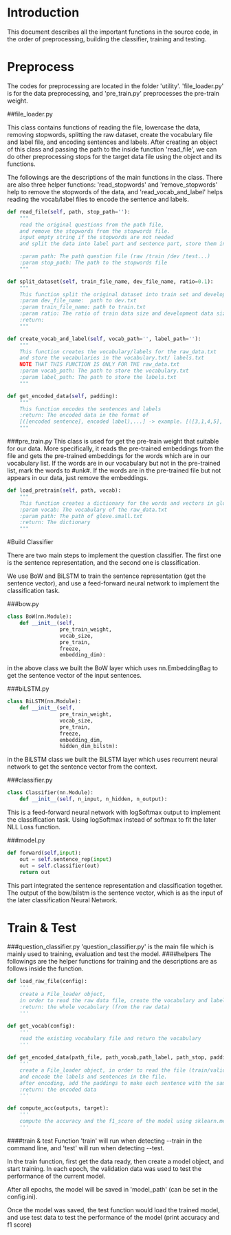 # Introduction
This document describes all the important functions in the source code, in the order of preprocessing, building the classifier, training and testing.

# Preprocess
The codes for preprocessing are located in the folder 'utility'. 'file_loader.py' is for the data preprocessing, and 'pre_train.py' preprocesses the pre-train weight.

##file_loader.py 

This class contains functions of reading the file, lowercase the data, removing stopwords, splitting the raw dataset, create the vocabulary file and label file, and encoding sentences and labels. After creating an object of this class and passing the path to the inside function 'read_file', we can do other preprocessing stops for the target data file using the object and its functions.

The followings are the descriptions of the main functions in the class. There are also three helper functions: 'read_stopwords' and 'remove_stopwords' help to remove the stopwords of the data, and 'read_vocab_and_label' helps reading the vocab/label files to encode the sentence and labels.

```python
def read_file(self, path, stop_path=''):
    """
    read the original questions from the path file,
    and remove the stopwords from the stopwords file.
    input empty string if the stopwords are not needed
    and split the data into label part and sentence part, store them in the object.

    :param path: The path question file (raw /train /dev /test...)
    :param stop_path: The path to the stopwords file
    """
```

```python
def split_dataset(self, train_file_name, dev_file_name, ratio=0.1):
    """
    This function split the original dataset into train set and development set
    :param dev_file_name:  path to dev.txt
    :param train_file_name: path to train.txt
    :param ratio: The ratio of train data size and development data size
    :return:
    """
```

```python
def create_vocab_and_label(self, vocab_path='', label_path=''):
    """
    This function creates the vocabulary/labels for the raw_data.txt
    and store the vocabularies in the vocabulary.txt/ labels.txt
    NOTE THAT THIS FUNCTION IS ONLY FOR THE raw_data.txt
    :param vocab_path: The path to store the vocabulary.txt
    :param label_path: The path to store the labels.txt
    """
```

```python
def get_encoded_data(self, padding):
    """
    This function encodes the sentences and labels
    :return: The encoded data in the format of
    [([encoded sentence], encoded label),...] -> example. [([3,1,4,5], 2),...]
    """
```

###pre_train.py
This class is used for get the pre-train weight that suitable for our data. More specifically, it reads the pre-trained embeddings from the file and gets the pre-trained embeddings for the words which are in our vocabulary list. If the words are in our vocabulary but not in the pre-trained list, mark the words to #unk#. If the words are in the pre-trained file but not appears in our data, just remove the embeddings.
```python
def load_pretrain(self, path, vocab):
    """
    This function creates a dictionary for the words and vectors in glove.small.txt
    :param vocab: The vocabulary of the raw_data.txt
    :param path: The path of glove.small.txt
    :return: The dictionary
    """
```

#Build Classifier

There are two main steps to implement the question classifier. The first one is the sentence representation, and the second one is classification.

We use BoW and BiLSTM to train the sentence representation (get the sentence vector), and use a feed-forward neural network to implement the classification task.

###bow.py
```python
class BoW(nn.Module):
    def __init__(self,
                 pre_train_weight,
                 vocab_size,
                 pre_train,
                 freeze,
                 embedding_dim):
```

in the above class we built the BoW layer which uses nn.EmbeddingBag to get the sentence vector of the input sentences.

###biLSTM.py
```python
class BiLSTM(nn.Module):
    def __init__(self,
                 pre_train_weight,
                 vocab_size,
                 pre_train,
                 freeze,
                 embedding_dim,
                 hidden_dim_bilstm):
```
in the BiLSTM class we built the BiLSTM layer which uses recurrent neural network to get  the sentence vector from the context.

###classifier.py
```python
class Classifier(nn.Module):
    def __init__(self, n_input, n_hidden, n_output):
```
This is a feed-forward neural network with logSoftmax output to implement the classification task. Using logSoftmax instead of softmax to fit the later NLL Loss function.

###model.py
```python
def forward(self,input):
    out = self.sentence_rep(input)
    out = self.classifier(out)
    return out
```
This part integrated the sentence representation and classification together. The output of the bow/bilstm is the sentence vector, which is as the input of the later classification Neural Network.

# Train & Test
###question_classifier.py
'question_classifier.py' is the main file which is mainly used to training, evaluation and test the model.
####helpers
The followings are the helper functions for training and the descriptions are as follows inside the function.
```python
def load_raw_file(config):
    '''
    create a File_loader object,
    in order to read the raw data file, create the vocabulary and label file, and split the data into train set and validation set.
    :return: the whole vocabulary (from the raw data)
    '''
```

```python
def get_vocab(config):
    '''
    read the existing vocabulary file and return the vocabulary
    '''
```

```python
def get_encoded_data(path_file, path_vocab,path_label, path_stop, padding):
    '''
    create a File_loader object, in order to read the file (train/validation/test..)
    and encode the labels and sentences in the file.
    after encoding, add the paddings to make each sentence with the same length, padding=0.
    :return: the encoded data
    '''
```

```python
def compute_acc(outputs, target):
    '''
    compute the accuracy and the f1_score of the model using sklearn.metrics.
    '''
```

####train & test
Function 'train' will run when detecting --train in the command line, and 'test' will run when detecting --test.

In the train function, first get the data ready, then create a model object, and start training. In each epoch, the validation data was used to test the performance of the current model. 

After all epochs, the model will be saved in 'model_path' (can be set in the config.ini).

Once the model was saved, the test function would load the trained model, and use test data to test the performance of the model (print accuracy and f1 score)
